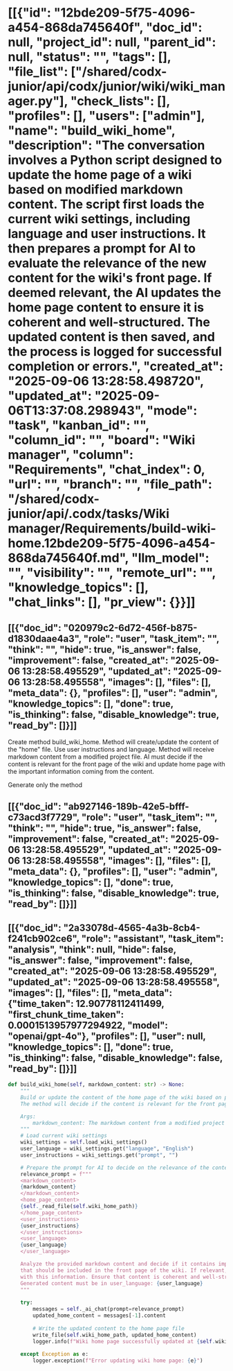 # [[{"id": "12bde209-5f75-4096-a454-868da745640f", "doc_id": null, "project_id": null, "parent_id": null, "status": "", "tags": [], "file_list": ["/shared/codx-junior/api/codx/junior/wiki/wiki_manager.py"], "check_lists": [], "profiles": [], "users": ["admin"], "name": "build_wiki_home", "description": "The conversation involves a Python script designed to update the home page of a wiki based on modified markdown content. The script first loads the current wiki settings, including language and user instructions. It then prepares a prompt for AI to evaluate the relevance of the new content for the wiki's front page. If deemed relevant, the AI updates the home page content to ensure it is coherent and well-structured. The updated content is then saved, and the process is logged for successful completion or errors.", "created_at": "2025-09-06 13:28:58.498720", "updated_at": "2025-09-06T13:37:08.298943", "mode": "task", "kanban_id": "", "column_id": "", "board": "Wiki manager", "column": "Requirements", "chat_index": 0, "url": "", "branch": "", "file_path": "/shared/codx-junior/api/.codx/tasks/Wiki manager/Requirements/build-wiki-home.12bde209-5f75-4096-a454-868da745640f.md", "llm_model": "", "visibility": "", "remote_url": "", "knowledge_topics": [], "chat_links": [], "pr_view": {}}]]
## [[{"doc_id": "020979c2-6d72-456f-b875-d1830daae4a3", "role": "user", "task_item": "", "think": "", "hide": true, "is_answer": false, "improvement": false, "created_at": "2025-09-06 13:28:58.495529", "updated_at": "2025-09-06 13:28:58.495558", "images": [], "files": [], "meta_data": {}, "profiles": [], "user": "admin", "knowledge_topics": [], "done": true, "is_thinking": false, "disable_knowledge": true, "read_by": []}]]
Create method build_wiki_home.
Method will create/update the content of the "home" file.
Use user instructions and language.
Method will receive markdown content from a modified project file.
AI must decide if the content is relevant for the front page of the wiki and update home page with the important information coming from the content.

Generate only the method
## [[{"doc_id": "ab927146-189b-42e5-bfff-c73acd3f7729", "role": "user", "task_item": "", "think": "", "hide": true, "is_answer": false, "improvement": false, "created_at": "2025-09-06 13:28:58.495529", "updated_at": "2025-09-06 13:28:58.495558", "images": [], "files": [], "meta_data": {}, "profiles": [], "user": "admin", "knowledge_topics": [], "done": true, "is_thinking": false, "disable_knowledge": true, "read_by": []}]]


## [[{"doc_id": "2a33078d-4565-4a3b-8cb4-f241cb902ce6", "role": "assistant", "task_item": "analysis", "think": null, "hide": false, "is_answer": false, "improvement": false, "created_at": "2025-09-06 13:28:58.495529", "updated_at": "2025-09-06 13:28:58.495558", "images": [], "files": [], "meta_data": {"time_taken": 12.90778112411499, "first_chunk_time_taken": 0.0001513957977294922, "model": "openai/gpt-4o"}, "profiles": [], "user": null, "knowledge_topics": [], "done": true, "is_thinking": false, "disable_knowledge": false, "read_by": []}]]
```python /shared/codx-junior/api/codx/junior/wiki/wiki_manager.py
def build_wiki_home(self, markdown_content: str) -> None:
    """
    Build or update the content of the home page of the wiki based on provided markdown content.
    The method will decide if the content is relevant for the front page and update accordingly.

    Args:
        markdown_content: The markdown content from a modified project file.
    """
    # Load current wiki settings
    wiki_settings = self.load_wiki_settings()
    user_language = wiki_settings.get("language", "English")
    user_instructions = wiki_settings.get("prompt", "")

    # Prepare the prompt for AI to decide on the relevance of the content
    relevance_prompt = f"""
    <markdown_content>
    {markdown_content}
    </markdown_content>
    <home_page_content>
    {self._read_file(self.wiki_home_path)}
    </home_page_content>
    <user_instructions>
    {user_instructions}
    </user_instructions>
    <user_language>
    {user_language}
    </user_language>

    Analyze the provided markdown content and decide if it contains important information 
    that should be included in the front page of the wiki. If relevant, update the home page content 
    with this information. Ensure that content is coherent and well-structured.
    Generated content must be in user_language: {user_language}
    """
    
    try:
        messages = self._ai_chat(prompt=relevance_prompt)
        updated_home_content = messages[-1].content
        
        # Write the updated content to the home page file
        write_file(self.wiki_home_path, updated_home_content)
        logger.info(f"Wiki home page successfully updated at {self.wiki_home_path}")
        
    except Exception as e:
        logger.exception(f"Error updating wiki home page: {e}")
```
